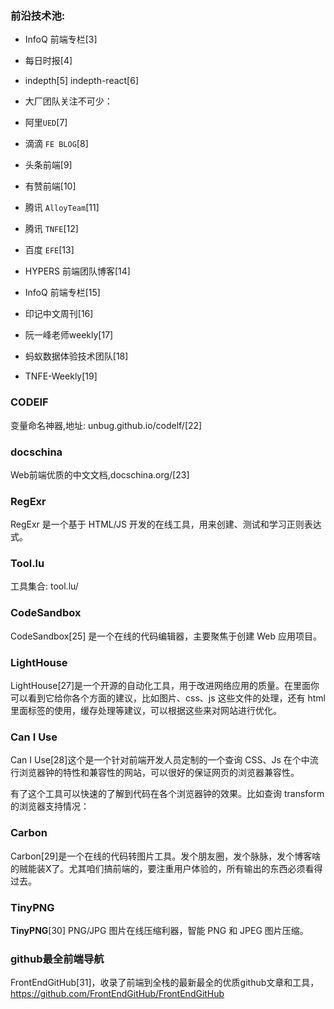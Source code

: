 ### 前沿技术池:

- InfoQ 前端专栏[3]
- 每日时报[4]
- indepth[5] indepth-react[6]
- 大厂团队关注不可少：

- 阿里`UED`[7]
- 滴滴 `FE BLOG`[8]
- 头条前端[9]
- 有赞前端[10]
- 腾讯 `AlloyTeam`[11]
- 腾讯 `TNFE`[12]
- 百度 `EFE`[13]
- HYPERS 前端团队博客[14]
- InfoQ 前端专栏[15]
- 印记中文周刊[16]
- 阮一峰老师weekly[17]
- 蚂蚁数据体验技术团队[18]
- TNFE-Weekly[19]


### <strong>CODEIF</strong>
  变量命名神器,地址: unbug.github.io/codelf/[22]

### <strong>docschina</strong>
Web前端优质的中文文档,docschina.org/[23]

### <strong>RegExr</strong>
RegExr 是一个基于 HTML/JS 开发的在线工具，用来创建、测试和学习正则表达式。

### <strong>Tool.lu</strong>
工具集合: tool.lu/

### <strong>CodeSandbox</strong>
CodeSandbox[25] 是一个在线的代码编辑器，主要聚焦于创建 Web 应用项目。

### <strong>LightHouse</strong>
LightHouse[27]是一个开源的自动化工具，用于改进网络应用的质量。在里面你可以看到它给你各个方面的建议，比如图片、css、js 这些文件的处理，还有 html 里面标签的使用，缓存处理等建议，可以根据这些来对网站进行优化。

### <strong>Can I Use</strong>
Can I Use[28]这个是一个针对前端开发人员定制的一个查询 CSS、Js 在个中流行浏览器钟的特性和兼容性的网站，可以很好的保证网页的浏览器兼容性。

有了这个工具可以快速的了解到代码在各个浏览器钟的效果。比如查询 transform 的浏览器支持情况：

### <strong>Carbon</strong>
Carbon[29]是一个在线的代码转图片工具。发个朋友圈，发个脉脉，发个博客啥的贼能装X了。尤其咱们搞前端的，要注重用户体验的，所有输出的东西必须看得过去。

### <strong>TinyPNG</strong>
**TinyPNG**[30] PNG/JPG 图片在线压缩利器，智能 PNG 和 JPEG 图片压缩。

### <strong>github最全前端导航</strong>
FrontEndGitHub[31]，收录了前端到全栈的最新最全的优质github文章和工具，
https://github.com/FrontEndGitHub/FrontEndGitHub
